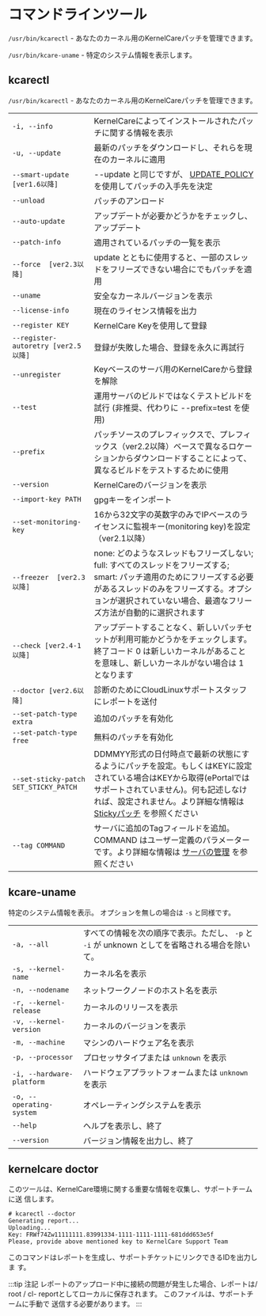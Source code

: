 # コマンドラインツール


`/usr/bin/kcarectl` - あなたのカーネル用のKernelCareパッチを管理できます。

`/usr/bin/kcare-uname` - 特定のシステム情報を表示します。

## kcarectl

`/usr/bin/kcarectl` - あなたのカーネル用のKernelCareパッチを管理できます。

| | |
|-|-|
|`-i, --info` | KernelCareによってインストールされたパッチに関する情報を表示|
|`-u, --update ` | 最新のパッチをダウンロードし、それらを現在のカーネルに適用|
|`--smart-update  [ver1.6以降] ` | --update と同じですが、 [UPDATE_POLICY](/jp/config_options/) を使用してパッチの入手先を決定|
|`--unload` | パッチのアンロード|
|`--auto-update` | アップデートが必要かどうかをチェックし、アップデート|
|`--patch-info` | 適用されているパッチの一覧を表示|
|`--force  [ver2.3以降] ` | update とともに使用すると、一部のスレッドをフリーズできない場合にでもパッチを適用|
|`--uname` | 安全なカーネルバージョンを表示|
|`--license-info` | 現在のライセンス情報を出力|
|`--register KEY` | KernelCare Keyを使用して登録|
|`--register-autoretry [ver2.5以降]` | 登録が失敗した場合、登録を永久に再試行|
|`--unregister` | Keyベースのサーバ用のKernelCareから登録を解除|
|`--test` | 運用サーバのビルドではなくテストビルドを試行 (非推奨、代わりに --prefix=test を使用)|
|`--prefix` | パッチソースのプレフィックスで、プレフィックス（ver2.2以降）ベースで異なるロケーションからダウンロードすることによって、異なるビルドをテストするために使用|
|`--version` | KernelCareのバージョンを表示|
|`--import-key PATH` | gpgキーをインポート|
|`--set-monitoring-key` | 16から32文字の英数字のみでIPベースのライセンスに監視キー(monitoring key)を設定（ver2.1以降）|
|`--freezer  [ver2.3以降] ` | none: どのようなスレッドもフリーズしない; full: すべてのスレッドをフリーズする; smart: パッチ適用のためにフリーズする必要があるスレッドのみをフリーズする。オプションが選択されていない場合、最適なフリーズ方法が自動的に選択されます|
|`--check [ver2.4-1以降]` | アップデートすることなく、新しいパッチセットが利用可能かどうかをチェックします。終了コード 0 は新しいカーネルがあることを意味し、新しいカーネルがない場合は 1 となります|
|`--doctor [ver2.6以降]` | 診断のためにCloudLinuxサポートスタッフにレポートを送付|
|`--set-patch-type extra ` | 追加のパッチを有効化|
|`--set-patch-type free` | 無料のパッチを有効化|
|`--set-sticky-patch SET_STICKY_PATCH` | DDMMYY形式の日付時点で最新の状態にするようにパッチを設定。もしくはKEYに設定されている場合はKEYから取得(ePortalではサポートされていません)。何も記述しなければ、設定されません。より詳細な情報は [Stickyパッチ](/jp/sticky_patches/) を参照ください|
|`--tag COMMAND` | サーバに追加のTagフィールドを追加。 COMMAND はユーザー定義のパラメーターです。より詳細な情報は [サーバの管理](/jp/kernelcare_enterprise/#サーバの管理) を参照ください|

## kcare-uname


特定のシステム情報を表示。 オプションを無しの場合は `-s` と同様です。

| | |
|-|-|
|`-a, --all` | すべての情報を次の順序で表示。ただし、 `-p` と `-i` が unknown としてを省略される場合を除いて。|
|`-s, --kernel-name` | カーネル名を表示|
|`-n, --nodename` | ネットワークノードのホスト名を表示|
|`-r, --kernel-release` | カーネルのリリースを表示|
|`-v, --kernel-version` | カーネルのバージョンを表示|
|`-m, --machine` | マシンのハードウェア名を表示|
|`-p, --processor` | プロセッサタイプまたは `unknown` を表示|
|`-i, --hardware-platform` | ハードウェアプラットフォームまたは `unknown` を表示|
|`-o, --operating-system` | オペレーティングシステムを表示|
|`--help` | ヘルプを表示し、終了|
|`--version` | バージョン情報を出力し、終了|

## kernelcare doctor

このツールは、KernelCare環境に関する重要な情報を収集し、サポートチームに送
信します。

```
# kcarectl --doctor
Generating report...
Uploading...
Key: FRWf74Zw11111111.83991334-1111-1111-1111-681ddd653e5f
Please, provide above mentioned key to KernelCare Support Team
```

このコマンドはレポートを生成し、サポートチケットにリンクできるIDを出力しま
す。

:::tip 注記
レポートのアップロード中に接続の問題が発生した場合、レポートは/ root / cl-
reportとしてローカルに保存されます。 このファイルは、サポートチームに手動で
送信する必要があります。
:::